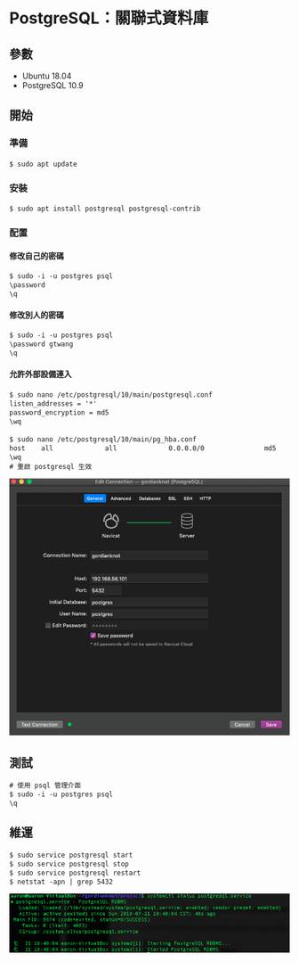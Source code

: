 # PostgreSQL：關聯式資料庫

## 參數
- Ubuntu 18.04
- PostgreSQL 10.9

## 開始

### 準備
`$ sudo apt update`

### 安裝
`$ sudo apt install postgresql postgresql-contrib`

### 配置
#### 修改自己的密碼
```
$ sudo -i -u postgres psql
\password
\q
```

#### 修改別人的密碼
```
$ sudo -i -u postgres psql
\password gtwang
\q
```

#### 允許外部設備連入
```
$ sudo nano /etc/postgresql/10/main/postgresql.conf 
listen_addresses = '*'
password_encryption = md5
\wq

$ sudo nano /etc/postgresql/10/main/pg_hba.conf 
host    all             all             0.0.0.0/0               md5
\wq
# 重啟 postgresql 生效
```
![bf229ae53ed48e5b56972c445faebf21](imgs/C3AADE3E-F236-4D9F-B02E-AD6D8D35E020.png)

## 測試
```
# 使用 psql 管理介面
$ sudo -i -u postgres psql
\q
```

## 維運
```
$ sudo service postgresql start
$ sudo service postgresql stop
$ sudo service postgresql restart
$ netstat -apn | grep 5432
```
![bd2664b96be6b51d28ff6adb6079bc72](imgs/8D16EE1E-DA1D-4861-955B-6A8134EF354B.png)



